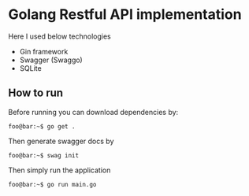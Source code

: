 # Golang Restful API implementation
Here I used below technologies
- Gin framework
- Swagger (Swaggo)
- SQLite

## How to run
Before running you can download dependencies by:
```console
foo@bar:~$ go get .
```
Then generate swagger docs by

```console
foo@bar:~$ swag init
```
Then simply run the application

```console
foo@bar:~$ go run main.go
```